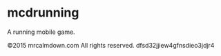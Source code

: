 # mcdrunning
 A running mobile game.
 
 ©2015 mrcalmdown.com All rights reserved.
dfsd32jjiew4gfnsdieo3jdjr4

